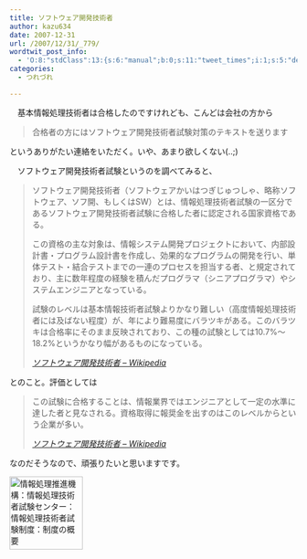 ```yaml
---
title: ソフトウェア開発技術者
author: kazu634
date: 2007-12-31
url: /2007/12/31/_779/
wordtwit_post_info:
  - 'O:8:"stdClass":13:{s:6:"manual";b:0;s:11:"tweet_times";i:1;s:5:"delay";i:0;s:7:"enabled";i:1;s:10:"separation";s:2:"60";s:7:"version";s:3:"3.7";s:14:"tweet_template";b:0;s:6:"status";i:2;s:6:"result";a:0:{}s:13:"tweet_counter";i:2;s:13:"tweet_log_ids";a:1:{i:0;i:3557;}s:9:"hash_tags";a:0:{}s:8:"accounts";a:1:{i:0;s:7:"kazu634";}}'
categories:
  - つれづれ

---
```

<div class="section">
<p>
    　基本情報処理技術者は合格したのですけれども、こんどは会社の方から
</p>
  
<blockquote>
<p>
      合格者の方にはソフトウェア開発技術者試験対策のテキストを送ります
</p>
</blockquote>
  
<p>
    というありがたい連絡をいただく。いや、あまり欲しくない(..;)
</p>
  
<p>
    　ソフトウェア開発技術者試験というのを調べてみると、
</p>
  
<blockquote title="ソフトウェア開発技術者 - Wikipedia" cite="http://ja.wikipedia.org/wiki/%E3%82%BD%E3%83%95%E3%83%88%E3%82%A6%E3%82%A7%E3%82%A2%E9%96%8B%E7%99%BA%E6%8A%80%E8%A1%93%E8%80%85">
<p>
      ソフトウェア開発技術者（ソフトウェアかいはつぎじゅつしゃ、略称ソフトウェア、ソフ開、もしくはSW）とは、情報処理技術者試験の一区分であるソフトウェア開発技術者試験に合格した者に認定される国家資格である。
</p>
    
<p>
      この資格の主な対象は、情報システム開発プロジェクトにおいて、内部設計書・プログラム設計書を作成し、効果的なプログラムの開発を行い、単体テスト・結合テストまでの一連のプロセスを担当する者、と規定されており、主に数年程度の経験を積んだプログラマ（シニアプログラマ）やシステムエンジニアとなっている。
</p>
    
<p>
      試験のレベルは基本情報技術者試験よりかなり難しい（高度情報処理技術者には及ばない程度）が、年により難易度にバラツキがある。このバラツキは合格率にそのまま反映されており、この種の試験としては10.7%～18.2%というかなり幅があるものになっている。
</p>
    
<p>
<cite><a href="http://ja.wikipedia.org/wiki/%E3%82%BD%E3%83%95%E3%83%88%E3%82%A6%E3%82%A7%E3%82%A2%E9%96%8B%E7%99%BA%E6%8A%80%E8%A1%93%E8%80%85" onclick="__gaTracker('send', 'event', 'outbound-article', 'http://ja.wikipedia.org/wiki/%E3%82%BD%E3%83%95%E3%83%88%E3%82%A6%E3%82%A7%E3%82%A2%E9%96%8B%E7%99%BA%E6%8A%80%E8%A1%93%E8%80%85', 'ソフトウェア開発技術者 &#8211; Wikipedia');" target="_blank">ソフトウェア開発技術者 &#8211; Wikipedia</a></cite>
</p>
</blockquote>
  
<p>
    とのこと。評価としては
</p>
  
<blockquote title="ソフトウェア開発技術者 - Wikipedia" cite="http://ja.wikipedia.org/wiki/%E3%82%BD%E3%83%95%E3%83%88%E3%82%A6%E3%82%A7%E3%82%A2%E9%96%8B%E7%99%BA%E6%8A%80%E8%A1%93%E8%80%85">
<p>
      この試験に合格することは、情報業界ではエンジニアとして一定の水準に達した者と見なされる。資格取得に報奨金を出すのはこのレベルからという企業が多い。
</p>
    
<p>
<cite><a href="http://ja.wikipedia.org/wiki/%E3%82%BD%E3%83%95%E3%83%88%E3%82%A6%E3%82%A7%E3%82%A2%E9%96%8B%E7%99%BA%E6%8A%80%E8%A1%93%E8%80%85" onclick="__gaTracker('send', 'event', 'outbound-article', 'http://ja.wikipedia.org/wiki/%E3%82%BD%E3%83%95%E3%83%88%E3%82%A6%E3%82%A7%E3%82%A2%E9%96%8B%E7%99%BA%E6%8A%80%E8%A1%93%E8%80%85', 'ソフトウェア開発技術者 &#8211; Wikipedia');" target="_blank">ソフトウェア開発技術者 &#8211; Wikipedia</a></cite>
</p>
</blockquote>
  
<p>
    なのだそうなので、頑張りたいと思いますです。
</p>
  
<p>
<center>
</center>
</p>
  
<p>
<a href="http://www.jitec.jp/1_11seido/h13/sw.html" onclick="__gaTracker('send', 'event', 'outbound-article', 'http://www.jitec.jp/1_11seido/h13/sw.html', '');"><img width="128" alt="情報処理推進機構：情報処理技術者試験センター：情報処理技術者試験制度：制度の概要" src="http://img.simpleapi.net/small/http://www.jitec.jp/1_11seido/h13/sw.html" style="border-style:none" height="128" /></a>
</p></p>
</div>